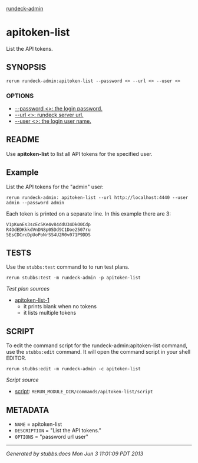 [rundeck-admin](../../index.html)
# apitoken-list 

List the API tokens.

## SYNOPSIS

    rerun rundeck-admin:apitoken-list --password <> --url <> --user <>

### OPTIONS

* [    --password <>: the login password.](../../options/password/index.html)
* [    --url <>: rundeck server url.](../../options/url/index.html)
* [    --user <>: the login user name.](../../options/user/index.html)

## README

Use **apitoken-list** to list all API tokens for the specified user.

Example
-------

List the API tokens for the "admin" user:

    rerun rundeck-admin: apitoken-list --url http://localhost:4440 --user admin --password admin
    
Each token is printed on a separate line.
In this example there are 3:
    
    V1pKunEs3scEc5Ke4v84ddU34DkO0Cdp
    R4OdEDKkkdVnDN8p05Dd9C1Doe2507ru
    5EsCDCrcDpUoPoNrSS4U2R0v071P9DDS

## TESTS

Use the `stubbs:test` command to to run test plans.

    rerun stubbs:test -m rundeck-admin -p apitoken-list

*Test plan sources*

* [apitoken-list-1](../../tests/apitoken-list-1.html)
  * it prints blank when no tokens
  * it lists multiple tokens

## SCRIPT

To edit the command script for the rundeck-admin:apitoken-list command, 
use the `stubbs:edit`
command. It will open the command script in your shell EDITOR.

    rerun stubbs:edit -m rundeck-admin -c apitoken-list

*Script source*

* [script](script.html): `RERUN_MODULE_DIR/commands/apitoken-list/script`

## METADATA

* `NAME` = apitoken-list
* `DESCRIPTION` = "List the API tokens."
* `OPTIONS` = "password url user"

----

*Generated by stubbs:docs Mon Jun  3 11:01:09 PDT 2013*

